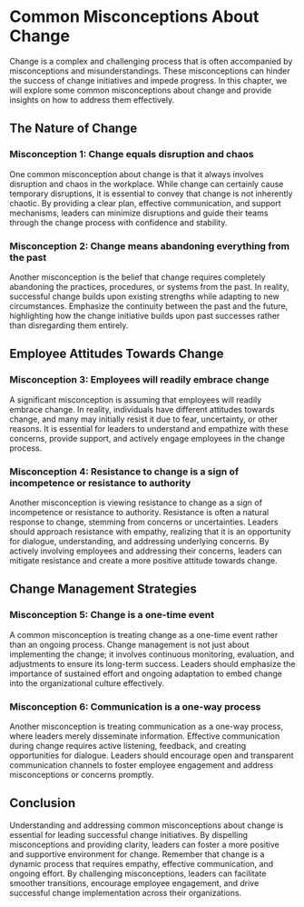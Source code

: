 Common Misconceptions About Change
==============================================

Change is a complex and challenging process that is often accompanied by misconceptions and misunderstandings. These misconceptions can hinder the success of change initiatives and impede progress. In this chapter, we will explore some common misconceptions about change and provide insights on how to address them effectively.

The Nature of Change
--------------------

### Misconception 1: Change equals disruption and chaos

One common misconception about change is that it always involves disruption and chaos in the workplace. While change can certainly cause temporary disruptions, it is essential to convey that change is not inherently chaotic. By providing a clear plan, effective communication, and support mechanisms, leaders can minimize disruptions and guide their teams through the change process with confidence and stability.

### Misconception 2: Change means abandoning everything from the past

Another misconception is the belief that change requires completely abandoning the practices, procedures, or systems from the past. In reality, successful change builds upon existing strengths while adapting to new circumstances. Emphasize the continuity between the past and the future, highlighting how the change initiative builds upon past successes rather than disregarding them entirely.

Employee Attitudes Towards Change
---------------------------------

### Misconception 3: Employees will readily embrace change

A significant misconception is assuming that employees will readily embrace change. In reality, individuals have different attitudes towards change, and many may initially resist it due to fear, uncertainty, or other reasons. It is essential for leaders to understand and empathize with these concerns, provide support, and actively engage employees in the change process.

### Misconception 4: Resistance to change is a sign of incompetence or resistance to authority

Another misconception is viewing resistance to change as a sign of incompetence or resistance to authority. Resistance is often a natural response to change, stemming from concerns or uncertainties. Leaders should approach resistance with empathy, realizing that it is an opportunity for dialogue, understanding, and addressing underlying concerns. By actively involving employees and addressing their concerns, leaders can mitigate resistance and create a more positive attitude towards change.

Change Management Strategies
----------------------------

### Misconception 5: Change is a one-time event

A common misconception is treating change as a one-time event rather than an ongoing process. Change management is not just about implementing the change; it involves continuous monitoring, evaluation, and adjustments to ensure its long-term success. Leaders should emphasize the importance of sustained effort and ongoing adaptation to embed change into the organizational culture effectively.

### Misconception 6: Communication is a one-way process

Another misconception is treating communication as a one-way process, where leaders merely disseminate information. Effective communication during change requires active listening, feedback, and creating opportunities for dialogue. Leaders should encourage open and transparent communication channels to foster employee engagement and address misconceptions or concerns promptly.

Conclusion
----------

Understanding and addressing common misconceptions about change is essential for leading successful change initiatives. By dispelling misconceptions and providing clarity, leaders can foster a more positive and supportive environment for change. Remember that change is a dynamic process that requires empathy, effective communication, and ongoing effort. By challenging misconceptions, leaders can facilitate smoother transitions, encourage employee engagement, and drive successful change implementation across their organizations.
